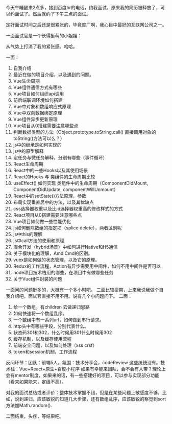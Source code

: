 今天午睡醒来2点多，接到百度hr的电话，约我面试，原来我的简历被释放了，可以约面试了。然后就约了下午三点的面试。

定好面试时间之后还是很紧张的，毕竟度厂啊，我心目中最好的互联网公司之一。

一面面试官是一个长得挺萌的小姐姐：

从气势上打消了我的紧张感。哈哈。

一面：
1. 自我介绍
2. 最近在做的项目介绍，以及遇到的问题。
3. Vue生命周期
4. Vue组件通信方式有哪些
5. Vue项目如何组织api调用
6. 前后端联调环境如何搭建
7. Vue中对象和数组响应式原理
8. Vue中双向数据绑定原理
9. Vue组件异步更新原理
10. Vue项目从0搭建需要注意哪些点
11. 判断数据类型的方法（Object.prototype.toString.call() 直接调用对象的toString()方法可以么？）
12. js中的继承是如何实现的
13. js中的原型解释
14. 宏任务与微任务解释，分别有哪些（事件循环）
15. React生命周期
16. React中的一些Hooks以及其使用场景
17. React的Hooks 与 类组件的生命周期比较
18. useEffect() 如何实现 类组件中的生命周期（ComponentDidMount, ComponentDidUpdate, componentWillUnmount）
19. React中的setState()方法原理，参数
20. 布局实现垂直居中的方法，以及其优缺点
21. css选择器权重以及比id选择器权重高的修改样式的方式
22. React项目从0搭建需要注意哪些点
23. Vue项目如何做一些性能优化
24. js如何删除数组的指定项（splice delete），两者区别呢
25. js中this的理解
26. js中call方法的使用和原理
27. 混合开发（hybrid场景）中如何进行Native和H5通信
28. 关于模块化的理解，Amd Cmd的区别。
29. vuex是如何做的状态管理，以及它的原理。
30. Redux的工作流程，Action有异步需要用中间件，如何不用中间件是否可以
31. node项目技术栈用的哪些，在项目中有做哪些任务
32. 关于Vue组件封装的问题


一面问的问题挺多的，大概有一个多小时吧。
二面比较豪爽，上来我说我做个自我介绍吧，面试官直接不用不用。说有几个小问题问下。
二面：
1. 给一个数组，有children 去做递归思路
2. 如何快速将一个数组乱序。
3. 一个数组中有一系列url，如何做到串行请求。
4. http头中有哪些字段，分别代表什么。
5. 状态码301和302，什么时候用301什么时候用302
6. 缓存机制，以及缓存使用流程
7. 前端安全问题，以及如何处理（xss crsf）
8. token和session机制，工作流程

反问环节：团队：前端5人，氛围：技术分享会，codeReview 这些统统没有。技术栈：Vue+React+原生+百度小程序
如果有幸能来团队，会不会有人带？理论上会有mentor制度，如果来的话，有一些搭建好的项目，可以参与实现部分功能（看来如果能来，定级不高）。

对我的面试总结或者评价：整体技术掌握不错，但是在某些问题上敏感度不够，比如，说到递归，应该敏锐的知道几大步骤，还有数组乱序，应该敏锐的察觉到sort方法加Math.random().

二面结束，头疼，等结果吧。